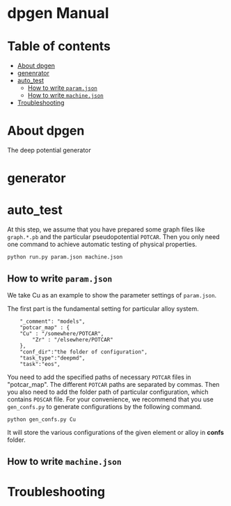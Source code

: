<span style="font-size:larger;">dpgen Manual</span>
========

# Table of contents
- [About dpgen](#About-dpgen)
- [genenrator](#generator)
- [auto_test](#auto_test)
  - [How to write `param.json`](##How-to-write-`param.json`)
  - [How to write `machine.json`](##How-to-write-`machine.json`)
- [Troubleshooting](#Troubleshooting)
# About dpgen
The deep potential generator
# generator
# auto_test
At this step, we assume that you have prepared some graph files like `graph.*.pb` and the particular pseudopotential `POTCAR`.
Then you only need one command to achieve automatic testing of physical properties.
```
python run.py param.json machine.json
```
## How to write `param.json`
We take Cu as an example to show the parameter settings of `param.json`.

The first part is the fundamental setting for particular alloy system. 
```
    "_comment": "models",
    "potcar_map" : {
	"Cu" : "/somewhere/POTCAR",
        "Zr" : "/elsewhere/POTCAR"
    },
    "conf_dir":"the folder of configuration",
    "task_type":"deepmd",
    "task":"eos",
```
You need to add the specified paths of necessary `POTCAR` files in "potcar_map". The different `POTCAR` paths are separated by commas.
Then you also need to add the folder path of particular configuration, which contains `POSCAR` file. For your convenience, we recommend that you use `gen_confs.py` to generate configurations by the following command.
```
python gen_confs.py Cu
```
It will store the various configurations of the given element or alloy in **confs** folder.
## How to write `machine.json`

# Troubleshooting
